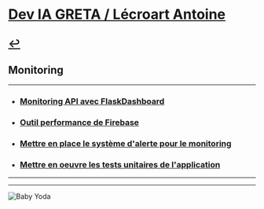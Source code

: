 # [Dev IA GRETA / Lécroart Antoine](https://github.com/Dev-IA-2024/antoine.lecroart)

[↩️](..)
---

## Monitoring

---

- ### [Monitoring API avec FlaskDashboard](./Monitoring_API)
- ### [Outil performance de Firebase](./Outil_performance_Firebase)
- ### [Mettre en place le système d'alerte pour le monitoring](.//Systeme_alerte)
- ### [Mettre en oeuvre les tests unitaires de l'application](./Tests_unitaires)

---
---
![Baby Yoda](https://images3.alphacoders.com/110/1108129.jpg)
